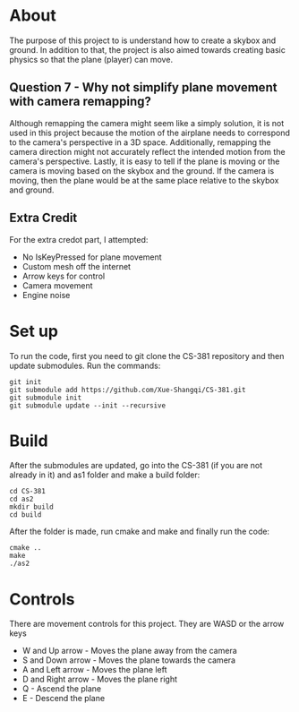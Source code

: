 # About
The purpose of this project to is understand how to create a skybox and ground. In addition to that, the project is also aimed towards creating basic physics so that the plane (player) can move. 

## Question 7 - Why not simplify plane movement with camera remapping?
Although remapping the camera might seem like a simply solution, it is not used in this project because the motion of the airplane needs to correspond to the camera's perspective in a 3D space. Additionally, remapping the camera direction might not accurately reflect the intended motion from the camera's perspective. Lastly, it is easy to tell if the plane is moving or the camera is moving based on the skybox and the ground. If the camera is moving, then the plane would be at the same place relative to the skybox and ground.

## Extra Credit 
For the extra credot part, I attempted:
* No IsKeyPressed for plane movement
* Custom mesh off the internet
* Arrow keys for control
* Camera movement
* Engine noise

# Set up
To run the code, first you need to git clone the CS-381 repository and then update submodules. Run the commands:
```
git init
git submodule add https://github.com/Xue-Shangqi/CS-381.git
git submodule init
git submodule update --init --recursive
```

# Build
After the submodules are updated, go into the CS-381 (if you are not already in it) and as1 folder and make a build folder:
```
cd CS-381
cd as2
mkdir build
cd build
```
After the folder is made, run cmake and make and finally run the code:
```
cmake ..
make
./as2
```
# Controls
There are movement controls for this project. They are WASD or the arrow keys
* W and Up arrow - Moves the plane away from the camera
* S and Down arrow - Moves the plane towards the camera
* A and Left arrow - Moves the plane left 
* D and Right arrow - Moves the plane right
* Q - Ascend the plane
* E - Descend the plane
